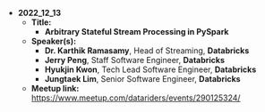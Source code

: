 - **2022_12_13**
  - **Title:**
    - **Arbitrary Stateful Stream Processing in PySpark**
  - **Speaker(s):**
    - **Dr. Karthik Ramasamy**, Head of Streaming, **Databricks**
    - **Jerry Peng**, Staff Software Engineer, **Databricks**
    - **Hyukjin Kwon**, Tech Lead Software Engineer, **Databricks**
    - **Jungtaek Lim**, Senior Software Engineer, **Databricks**
  - **Meetup link:**  https://www.meetup.com/datariders/events/290125324/
